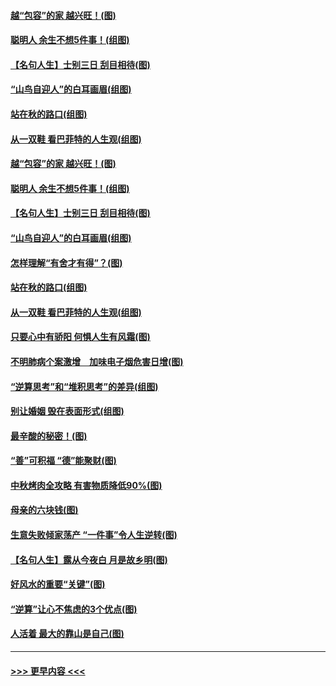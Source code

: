 #### [越“包容”的家 越兴旺！(图)](../pages/p8/907328.md?t=09152355) 
#### [聪明人 余生不想5件事！(组图)](../pages/p8/907364.md?t=09152355) 
#### [【名句人生】士别三日 刮目相待(图)](../pages/p8/906988.md?t=09152355) 
#### [“山鸟自迎人”的白耳画眉(组图)](../pages/p8/907332.md?t=09152355) 
#### [站在秋的路口(组图)](../pages/p8/906914.md?t=09152355) 
#### [从一双鞋 看巴菲特的人生观(组图)](../pages/p8/907311.md?t=09152355) 
#### [越“包容”的家 越兴旺！(图)](../pages/p8/907328.md?t=09152355) 
#### [聪明人 余生不想5件事！(组图)](../pages/p8/907364.md?t=09152355) 
#### [【名句人生】士别三日 刮目相待(图)](../pages/p8/906988.md?t=09152355) 
#### [“山鸟自迎人”的白耳画眉(组图)](../pages/p8/907332.md?t=09152355) 
#### [怎样理解“有舍才有得”？(图)](../pages/p8/906872.md?t=09152355) 
#### [站在秋的路口(组图)](../pages/p8/906914.md?t=09152355) 
#### [从一双鞋 看巴菲特的人生观(组图)](../pages/p8/907311.md?t=09152355) 
#### [只要心中有骄阳 何惧人生有风霜(图)](../pages/p8/907320.md?t=09152355) 
#### [不明肺病个案激增　加味电子烟危害日增(图)](../pages/p8/907307.md?t=09152355) 
#### [“逆算思考”和“堆积思考”的差异(组图)](../pages/p8/907229.md?t=09152355) 
#### [别让婚姻 毁在表面形式(组图)](../pages/p8/907118.md?t=09152355) 
#### [最辛酸的秘密！(图)](../pages/p8/906327.md?t=09152355) 
#### [“善”可积福 “德”能聚财(图)](../pages/p8/906906.md?t=09152355) 
#### [中秋烤肉全攻略 有害物质降低90%(图)](../pages/p8/907227.md?t=09152355) 
#### [母亲的六块钱(图)](../pages/p8/907107.md?t=09152355) 
#### [生意失败倾家荡产 “一件事”令人生逆转(图)](../pages/p8/907101.md?t=09152355) 
#### [【名句人生】露从今夜白 月是故乡明(图)](../pages/p8/906558.md?t=09152355) 
#### [好风水的重要“关键”(图)](../pages/p8/907087.md?t=09152355) 
#### [“逆算”让心不焦虑的3个优点(图)](../pages/p8/907070.md?t=09152355) 
#### [人活着 最大的靠山是自己(图)](../pages/p8/906329.md?t=09152355) 

----
#### [ >>> 更早内容 <<< ](../indexes/p8-earlier.md)
